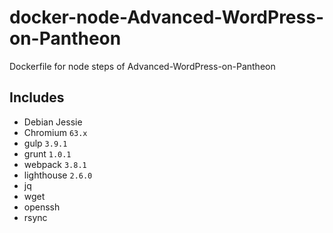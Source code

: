 # docker-node-Advanced-WordPress-on-Pantheon
Dockerfile for node steps of Advanced-WordPress-on-Pantheon

## Includes
* Debian Jessie
* Chromium `63.x`
* gulp `3.9.1`
* grunt `1.0.1`
* webpack `3.8.1`
* lighthouse `2.6.0`
* jq
* wget
* openssh
* rsync
